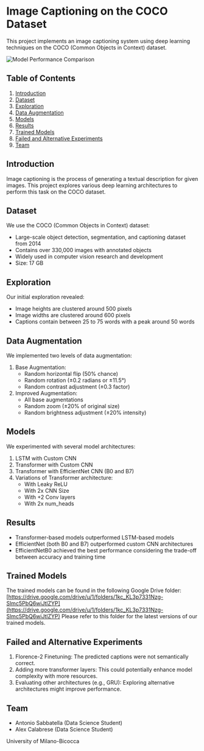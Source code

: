 # Image Captioning on the COCO Dataset
This project implements an image captioning system using deep learning techniques on the COCO (Common Objects in Context) dataset.

![Model Performance Comparison](model-comparison.svg)

## Table of Contents
1. [Introduction](#introduction)
2. [Dataset](#dataset)
3. [Exploration](#exploration)
4. [Data Augmentation](#data-augmentation)
5. [Models](#models)
6. [Results](#results)
7. [Trained Models](#trained-models)
8. [Failed and Alternative Experiments](#failed-and-alternative-experiments)
9. [Team](#team)

## Introduction
Image captioning is the process of generating a textual description for given images. This project explores various deep learning architectures to perform this task on the COCO dataset.

## Dataset
We use the COCO (Common Objects in Context) dataset:
- Large-scale object detection, segmentation, and captioning dataset from 2014
- Contains over 330,000 images with annotated objects
- Widely used in computer vision research and development
- Size: 17 GB

## Exploration
Our initial exploration revealed:
- Image heights are clustered around 500 pixels
- Image widths are clustered around 600 pixels
- Captions contain between 25 to 75 words with a peak around 50 words

## Data Augmentation
We implemented two levels of data augmentation:
1. Base Augmentation:
   - Random horizontal flip (50% chance)
   - Random rotation (±0.2 radians or ±11.5°)
   - Random contrast adjustment (±0.3 factor)
2. Improved Augmentation:
   - All base augmentations
   - Random zoom (±20% of original size)
   - Random brightness adjustment (±20% intensity)

## Models
We experimented with several model architectures:
1. LSTM with Custom CNN
2. Transformer with Custom CNN
3. Transformer with EfficientNet CNN (B0 and B7)
4. Variations of Transformer architecture:
   - With Leaky ReLU
   - With 2x CNN Size
   - With +2 Conv layers
   - With 2x num_heads

## Results
- Transformer-based models outperformed LSTM-based models
- EfficientNet (both B0 and B7) outperformed custom CNN architectures
- EfficientNetB0 achieved the best performance considering the trade-off between accuracy and training time

## Trained Models
The trained models can be found in the following Google Drive folder:
[https://drive.google.com/drive/u/1/folders/1kc_KL3p7331Nzg-Slmc5PbQ6wiJtlZYP](https://drive.google.com/drive/u/1/folders/1kc_KL3p7331Nzg-Slmc5PbQ6wiJtlZYP)
Please refer to this folder for the latest versions of our trained models.

## Failed and Alternative Experiments
1. Florence-2 Finetuning: The predicted captions were not semantically correct.
2. Adding more transformer layers: This could potentially enhance model complexity with more resources.
3. Evaluating other architectures (e.g., GRU): Exploring alternative architectures might improve performance.

## Team
- Antonio Sabbatella (Data Science Student)
- Alex Calabrese (Data Science Student)

University of Milano-Bicocca
